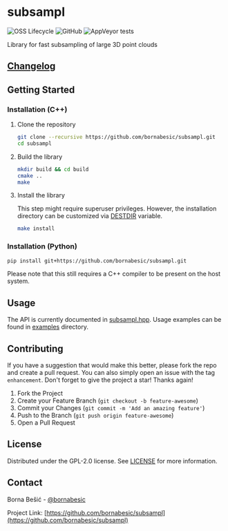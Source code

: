 # subsampl

![OSS Lifecycle](https://img.shields.io/osslifecycle/bornabesic/subsampl?label=oss%20lifecycle%20%282023-03%29&style=flat-square)
![GitHub](https://img.shields.io/github/license/bornabesic/subsampl?style=flat-square)
![AppVeyor tests](https://img.shields.io/appveyor/ci/bornabesic/subsampl?style=flat-square)

Library for fast subsampling of large 3D point clouds

## [Changelog](CHANGELOG.md)

## Getting Started

### Installation (C++)

1. Clone the repository
   ```sh
   git clone --recursive https://github.com/bornabesic/subsampl.git
   cd subsampl
   ```

2. Build the library
   ```sh
   mkdir build && cd build
   cmake ..
   make
   ```

4. Install the library

   This step might require superuser privileges. However, the installation directory can be customized via [DESTDIR](https://www.gnu.org/software/make/manual/html_node/DESTDIR.html) variable.

   ```sh
   make install
   ```

### Installation (Python)

```sh
pip install git+https://github.com/bornabesic/subsampl.git
```

Please note that this still requires a C++ compiler to be present on the host system.

## Usage
The API is currently documented in [subsampl.hpp](include/subsampl/subsampl.hpp). Usage examples can be found in [examples](examples/) directory.

## Contributing

If you have a suggestion that would make this better, please fork the repo and create a pull request. You can also
simply open an issue with the tag `enhancement`.
Don't forget to give the project a star! Thanks again!

1. Fork the Project
2. Create your Feature Branch (`git checkout -b feature-awesome`)
3. Commit your Changes (`git commit -m 'Add an amazing feature'`)
4. Push to the Branch (`git push origin feature-awesome`)
5. Open a Pull Request

## License

Distributed under the GPL-2.0 license. See [LICENSE](LICENSE) for more information.

## Contact

Borna Bešić - [@bornabesic](https://github.com/bornabesic)

Project Link: [https://github.com/bornabesic/subsampl](https://github.com/bornabesic/subsampl)
